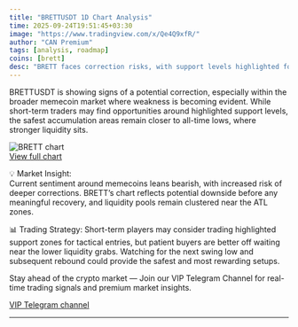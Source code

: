 ```yaml
---
title: "BRETTUSDT 1D Chart Analysis"
time: 2025-09-24T19:51:45+03:30
image: "https://www.tradingview.com/x/Qe4Q9xfR/"
author: "CAN Premium"
tags: [analysis, roadmap]
coins: [brett]
desc: "BRETT faces correction risks, with support levels highlighted for traders and long-term buy zones near all-time lows."
---
```


BRETTUSDT is showing signs of a potential correction, especially within the broader memecoin market where weakness is becoming evident. While short-term traders may find opportunities around highlighted support levels, the safest accumulation areas remain closer to all-time lows, where stronger liquidity sits.

![BRETT chart](https://www.tradingview.com/x/Qe4Q9xfR/)  
[View full chart](https://www.tradingview.com/x/Qe4Q9xfR/)  

💡 Market Insight:  
Current sentiment around memecoins leans bearish, with increased risk of deeper corrections. BRETT’s chart reflects potential downside before any meaningful recovery, and liquidity pools remain clustered near the ATL zones.  

📊 Trading Strategy: 
Short-term players may consider trading highlighted support zones for tactical entries, but patient buyers are better off waiting near the lower liquidity grabs. Watching for the next swing low and subsequent rebound could provide the safest and most rewarding setups.  

Stay ahead of the crypto market — Join our VIP Telegram Channel for real-time trading signals and premium market insights.

[VIP Telegram channel](https://t.me/+2znhsiCGpI81MzQ0)

---